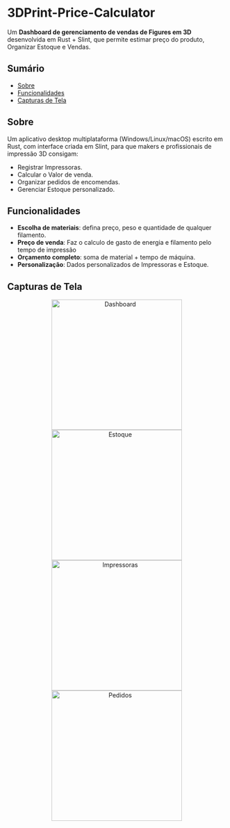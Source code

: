 # 3DPrint-Price-Calculator

Um **Dashboard de gerenciamento de vendas de Figures em 3D** desenvolvida em Rust + Slint, que permite estimar preço do produto, Organizar Estoque e Vendas.

## Sumário

- [Sobre](#sobre)  
- [Funcionalidades](#funcionalidades)  
- [Capturas de Tela](#capturas-de-tela)  
 

## Sobre

Um aplicativo desktop multiplataforma (Windows/Linux/macOS) escrito em Rust, com interface criada em Slint, para que makers e profissionais de impressão 3D consigam:

- Registrar Impressoras.  
- Calcular o Valor de venda.  
- Organizar pedidos de encomendas.  
- Gerenciar Estoque personalizado.  

## Funcionalidades

- **Escolha de materiais**: defina preço, peso e quantidade de qualquer filamento.  
- **Preço de venda**: Faz o calculo de gasto de energia e filamento pelo tempo de impressão
- **Orçamento completo**: soma de material + tempo de máquina.  
- **Personalização**: Dados personalizados de Impressoras e Estoque.  

## Capturas de Tela

<div align="center">
  <img src="https://raw.githubusercontent.com/Balofoide/3DPrint-Price-Calculator/main/img/Dashboard_img.png" alt="Dashboard" width="300" />  
  <img src="https://raw.githubusercontent.com/Balofoide/3DPrint-Price-Calculator/main/img/Estoque_img.png" alt="Estoque" width="300" />  
  <img src="https://raw.githubusercontent.com/Balofoide/3DPrint-Price-Calculator/main/img/Impressoras_img.png" alt="Impressoras" width="300" />  
  <img src="https://raw.githubusercontent.com/Balofoide/3DPrint-Price-Calculator/main/img/Pedidos_img.png" alt="Pedidos" width="300" />  
</div>  

 
 